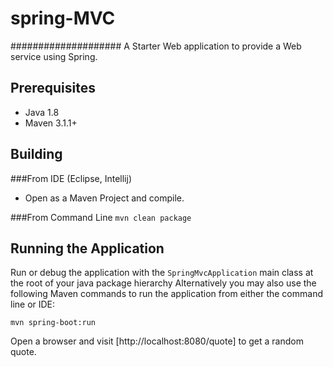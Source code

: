 # spring-MVC
####################
A Starter Web application to provide a Web service using Spring.

## Prerequisites

* Java 1.8
* Maven 3.1.1+

## Building

###From IDE (Eclipse, Intellij)
  - Open as a Maven Project and compile.

###From Command Line
  ``` mvn clean package ```

## Running the Application

Run or debug the application with  the ```SpringMvcApplication``` main class at the root of your java package hierarchy
Alternatively you may also use the following Maven commands to run the application from either the command line or IDE:

```mvn spring-boot:run```

Open a browser and visit [http://localhost:8080/quote] to get a random quote.
